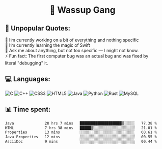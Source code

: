 <h1 align="center">👋 Wassup Gang</h2>

## 💬 Unpopular Quotes:
🔭 I’m currently working on a bit of everything and nothing specific<br>
🌱 I’m currently learning the magic of Swift<br>
💬 Ask me about anything, but not too specific — I might not know.<br>
⚡ Fun fact: The first computer bug was an actual bug and was fixed by literal "debugging" it.<br>


## 💻 Languages:
![C](https://img.shields.io/badge/c-%2300599C.svg?style=for-the-badge&logo=c&logoColor=white) 
![C++](https://img.shields.io/badge/c++-%2300599C.svg?style=for-the-badge&logo=c%2B%2B&logoColor=white) 
![CSS3](https://img.shields.io/badge/css3-%231572B6.svg?style=for-the-badge&logo=css3&logoColor=white) 
![HTML5](https://img.shields.io/badge/html5-%23E34F26.svg?style=for-the-badge&logo=html5&logoColor=white) 
![Java](https://img.shields.io/badge/java-%23ED8B00.svg?style=for-the-badge&logo=openjdk&logoColor=white) 
![Python](https://img.shields.io/badge/python-3670A0?style=for-the-badge&logo=python&logoColor=ffdd54) 
![Rust](https://img.shields.io/badge/rust-%23000000.svg?style=for-the-badge&logo=rust&logoColor=white) 
![MySQL](https://img.shields.io/badge/mysql-4479A1.svg?style=for-the-badge&logo=mysql&logoColor=white)

## 📊 Time spent:
<!--START_SECTION:waka-->

```txt
Java              28 hrs 7 mins   ███████████████████▒░░░░░   77.38 %
HTML              7 hrs 38 mins   █████▒░░░░░░░░░░░░░░░░░░░   21.01 %
Properties        13 mins         ░░░░░░░░░░░░░░░░░░░░░░░░░   00.61 %
Java Properties   12 mins         ░░░░░░░░░░░░░░░░░░░░░░░░░   00.55 %
AsciiDoc          9 mins          ░░░░░░░░░░░░░░░░░░░░░░░░░   00.44 %
```

<!--END_SECTION:waka-->

<!-- Proudly created with GPRM ( https://gprm.itsvg.in ) -->
